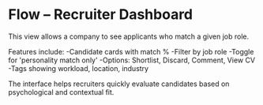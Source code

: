 # Flow – Recruiter Dashboard

This view allows a company to see applicants who match a given job role.

Features include:
-Candidate cards with match %
-Filter by job role
-Toggle for 'personality match only'
-Options: Shortlist, Discard, Comment, View CV
-Tags showing workload, location, industry

The interface helps recruiters quickly evaluate candidates based on psychological and contextual fit.

